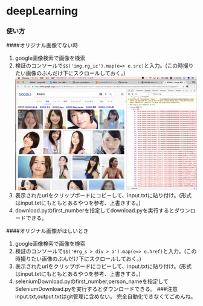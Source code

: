 # deepLearning

### 使い方
####オリジナル画像でない時
1. google画像検索で画像を検索
2. 検証のコンソールで`$$('img.rg_ic').map(e=> e.src)`と入力。(この時撮りたい画像のぶんだけ下にスクロールしておく。)　
![screenshot1](screenshot1.png "screenshot1")
3. 表示されたurlをクリップボードにコピーして、input.txtに貼り付け。(形式はinput.txtにもともとあるやつを参考、上書きする。)
4. download.pyのfirst_numberを指定してdownload.pyを実行するとダウンロードできる。

####オリジナル画像がほしいとき
1. google画像検索で画像を検索
2. 検証のコンソールで`$$('#rg_s > div > a').map(e=> e.href)`と入力。(この時撮りたい画像のぶんだけ下にスクロールしておく。)　
3. 表示されたurlをクリップボードにコピーして、input.txtに貼り付け。(形式はinput.txtにもともとあるやつを参考、上書きする。)
4. seleniumDownload.pyのfirst_number,person_nameを指定してSeleniumDownload.pyを実行するとダウンロードできる。
###注意
input.txt,output.txtはgit管理に含めない。
完全自動化できなくてごめんね。
